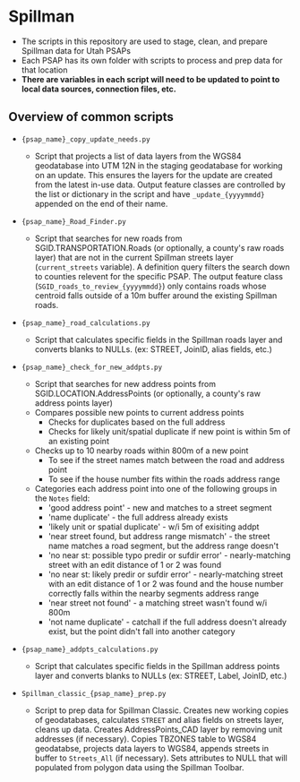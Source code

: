 # Spillman
 - The scripts in this repository are used to stage, clean, and prepare Spillman data for Utah PSAPs
 - Each PSAP has its own folder with scripts to process and prep data for that location
 - **There are variables in each script will need to be updated to point to local data sources, connection files, etc.**

 ## Overview of common scripts
 - `{psap_name}_copy_update_needs.py`
   - Script that projects a list of data layers from the WGS84 geodatabase into UTM 12N in the staging geodatabase for working on an update.  This ensures the layers for the update are created from the latest in-use data. Output feature classes are controlled by the list or dictionary in the script and have `_update_{yyyymmdd}` appended on the end of their name.
- `{psap_name}_Road_Finder.py`
   - Script that searches for new roads from SGID.TRANSPORTATION.Roads (or optionally, a county's raw roads layer) that are not in the current Spillman streets layer (`current_streets` variable). A definition query filters the search down to counties relevent for the specific PSAP.  The output feature class (`SGID_roads_to_review_{yyyymmdd}`) only contains roads whose centroid falls outside of a 10m buffer around the existing Spillman roads.
- `{psap_name}_road_calculations.py`
   - Script that calculates specific fields in the Spillman roads layer and converts blanks to NULLs. (ex: STREET, JoinID, alias fields, etc.)
- `{psap_name}_check_for_new_addpts.py`
   - Script that searches for new address points from SGID.LOCATION.AddressPoints (or optionally, a county's raw address points layer)
   - Compares possible new points to current address points
      - Checks for duplicates based on the full address
      - Checks for likely unit/spatial duplicate if new point is within 5m of an existing point
   - Checks up to 10 nearby roads within 800m of a new point
      - To see if the street names match between the road and address point
      - To see if the house number fits within the roads address range
   - Categories each address point into one of the following groups in the `Notes` field:
      - 'good address point' - new and matches to a street segment
      - 'name duplicate' - the full address already exists
      - 'likely unit or spatial duplicate' - w/i 5m of exisiting addpt
      - 'near street found, but address range mismatch' - the street name matches a road segment, but the address range doesn't
      - 'no near st: possible typo predir or sufdir error' - nearly-matching street with an edit distance of 1 or 2 was found
      - 'no near st: likely predir or sufdir error' - nearly-matching street with an edit distance of 1 or 2 was found and the house number correctly falls within the nearby segments address range
      - 'near street not found' - a matching street wasn't found w/i 800m
      - 'not name duplicate' - catchall if the full address doesn't already exist, but the point didn't fall into another category

- `{psap_name}_addpts_calculations.py`
   - Script that calculates specific fields in the Spillman address points layer and converts blanks to NULLs (ex: STREET, Label, JoinID, etc.)
- `Spillman_classic_{psap_name}_prep.py`
   - Script to prep data for Spillman Classic. Creates new working copies of geodatabases, calculates `STREET` and alias fields on streets layer, cleans up data.  Creates AddressPoints_CAD layer by removing unit addresses (if necessary). Copies TBZONES table to WGS84 geodatabse, projects data layers to WGS84, appends streets in buffer to `Streets_All` (if necessary).  Sets attributes to NULL that will populated from polygon data using the Spillman Toolbar.
